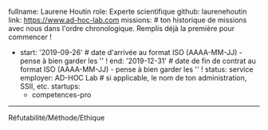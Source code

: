 fullname: Laurene Houtin
role: Experte scientifique
github: laurenehoutin
link: https://www.ad-hoc-lab.com
missions: # ton historique de missions avec nous dans l'ordre chronologique. Remplis déjà la première pour commencer !
 - start: '2019-09-26' # date d'arrivée au format ISO (AAAA-MM-JJ) - pense à bien garder les '' !
   end: '2019-12-31' # date de fin de contrat au format ISO (AAAA-MM-JJ) - pense à bien garder les '' !
   status: service
   employer: AD-HOC Lab # si applicable, le nom de ton administration, SSII, etc.
startups: 
   - competences-pro
---
Réfutabilité/Méthode/Ethique 
